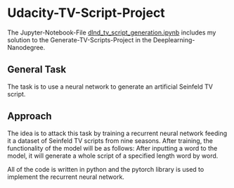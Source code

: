 # Udacity-TV-Script-Project

The Jupyter-Notebook-File [dlnd_tv_script_generation.ipynb](dlnd_tv_script_generation.ipynb) includes my
solution to the Generate-TV-Scripts-Project in the Deeplearning-Nanodegree. 

## General Task

The task is to use a neural network to generate an artificial Seinfeld TV script. 

## Approach

The idea is to attack this task by training a recurrent neural network feeding it a dataset of Seinfeld
TV scripts from nine seasons. After training, the functionality of the model will be as follows: After
inputting a word to the model, it will generate a whole script of a specified length word by word.

All of the code is written in python and the pytorch library is used to implement the recurrent neural
network.

